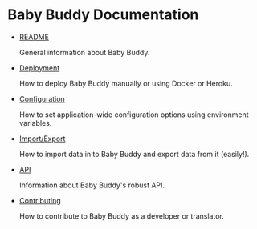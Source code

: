 # Baby Buddy Documentation

- [README](/README.md)

  General information about Baby Buddy.


- [Deployment](/docs/DEPLOYMENT.md)
  
  How to deploy Baby Buddy manually or using Docker or Heroku.


- [Configuration](/docs/CONFIGURATION.md)
  
  How to set application-wide configuration options using environment variables.
  

- [Import/Export](/docs/IMPORT_EXPORT.md)

  How to import data in to Baby Buddy and export data from it (easily!).


- [API](/docs/API.md)
  
  Information about Baby Buddy's robust API.


- [Contributing](/docs/CONTRIBUTING.md)

  How to contribute to Baby Buddy as a developer or translator.